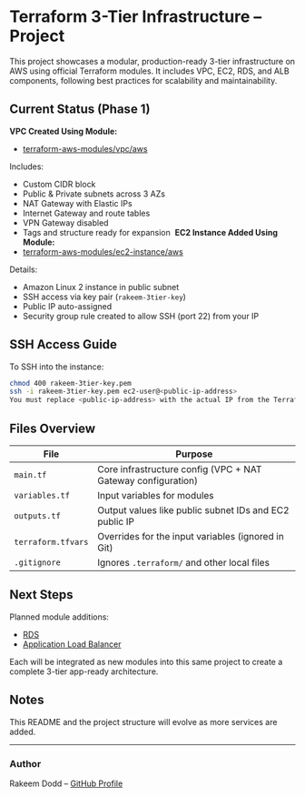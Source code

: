# Terraform 3-Tier Infrastructure – Project

This project showcases a modular, production-ready 3-tier infrastructure on AWS using official Terraform modules. It includes VPC, EC2, RDS, and ALB components, following best practices for scalability and maintainability.

## Current Status (Phase 1)

**VPC Created Using Module:**
- [terraform-aws-modules/vpc/aws](https://github.com/terraform-aws-modules/terraform-aws-vpc)

Includes:
- Custom CIDR block
- Public & Private subnets across 3 AZs
- NAT Gateway with Elastic IPs
- Internet Gateway and route tables
- VPN Gateway disabled
- Tags and structure ready for expansion  **EC2 Instance Added Using Module:**
- [terraform-aws-modules/ec2-instance/aws](https://github.com/terraform-aws-modules/terraform-aws-ec2-instance)

Details:
- Amazon Linux 2 instance in public subnet
- SSH access via key pair (`rakeem-3tier-key`)
- Public IP auto-assigned
- Security group rule created to allow SSH (port 22) from your IP

## SSH Access Guide

To SSH into the instance:
```bash
chmod 400 rakeem-3tier-key.pem
ssh -i rakeem-3tier-key.pem ec2-user@<public-ip-address>
You must replace <public-ip-address> with the actual IP from the Terraform output. 
```

## Files Overview

| File | Purpose |
|------|---------|
| `main.tf` | Core infrastructure config (VPC + NAT Gateway configuration) |
| `variables.tf` | Input variables for modules |
| `outputs.tf` | Output values like public subnet IDs and EC2 public IP | | `ec2.tf` | EC2 instance deployment module | | `security.tf` | SSH rule attached to the VPC's default security group |
| `terraform.tfvars` | Overrides for the input variables (ignored in Git) |
| `.gitignore` | Ignores `.terraform/` and other local files |


## Next Steps

Planned module additions:
- [RDS](https://github.com/terraform-aws-modules/terraform-aws-rds)
- [Application Load Balancer](https://github.com/terraform-aws-modules/terraform-aws-alb)

Each will be integrated as new modules into this same project to create a complete 3-tier app-ready architecture.

## Notes

This README and the project structure will evolve as more services are added.

---

### Author

Rakeem Dodd – [GitHub Profile](https://github.com/RakeemDodd)